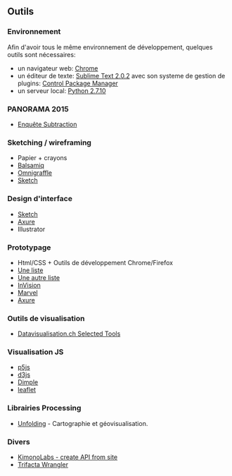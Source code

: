 ## Outils

### Environnement
Afin d'avoir tous le même environnement de développement, quelques outils sont nécessaires:
* un navigateur web: [Chrome](https://www.google.com/chrome/browser/desktop/index.html)
* un éditeur de texte: [Sublime Text 2.0.2](http://www.sublimetext.com/) avec son systeme de gestion de plugins: [Control Package Manager](https://packagecontrol.io/installation#st2)
* un serveur local: [Python 2.7.10](https://www.python.org/downloads/)

### PANORAMA 2015
* [Enquête Subtraction](http://tools.subtraction.com)

### Sketching / wireframing
* Papier + crayons
* [Balsamiq](https://balsamiq.com)
* [Omnigraffle](https://www.omnigroup.com/omnigraffle)
* [Sketch](http://sketchapp.com/)

### Design d'interface
* [Sketch](http://www.sketchapp.com)
* [Axure](http://www.axure.com/fr)
* Illustrator

### Prototypage
* Html/CSS + Outils de développement Chrome/Firefox
* [Une liste](http://www.cooper.com/prototyping-tools)
* [Une autre liste](http://prototypingtools.co/)
* [InVision](http://www.invisionapp.com)
* [Marvel](https://marvelapp.com)
* [Axure](http://www.axure.com/fr)

### Outils de visualisation
* [Datavisualisation.ch Selected Tools](http://selection.datavisualization.ch/)

### Visualisation JS
* [p5js](http://p5js.org/)
* [d3js](http://d3js.org)
* [Dimple](http://dimplejs.org)
* [leaflet](http://leafletjs.com/)

### Librairies Processing
* [Unfolding](http://unfoldingmaps.org/) - Cartographie et géovisualisation.

### Divers
* [KimonoLabs - create API from site](https://www.kimonolabs.com/)
* [Trifacta Wrangler](https://www.trifacta.com/trifacta-wrangler/)
